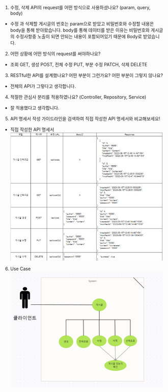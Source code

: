 1. 수정, 삭제 API의 request를 어떤 방식으로 사용하셨나요? (param, query, body)
- 수정 과 삭제할 게시글의 번호는 param으로 받았고 비밀번호와 수정할 내용은 body을 통해 받아왔습니다. body를 통해 데이터를 받은 이유는 비밀번호와 게시글의 수정사항중 노출이 되면 안되는 내용이 포함되어있기 때문에 Body로 받았습니다.
2. 어떤 상황에 어떤 방식의 request를 써야하나요?
- 조회 GET, 생성 POST, 전체 수정 PUT, 부분 수정 PATCH, 삭제 DELETE 
3. RESTful한 API를 설계했나요? 어떤 부분이 그런가요? 어떤 부분이 그렇지 않나요?
- 전체의 API가 그렇다고 생각합니다.
4. 적절한 관심사 분리를 적용하였나요? (Controller, Repository, Service)
- 잘 적용했다고 생각합니다.
5. API 명세서 작성 가이드라인을 검색하여 직접 작성한 API 명세서와 비교해보세요!
- 직접 작성한 API 명세서
![img_2.png](img_2.png)
6. Use Case
![img.png](img.png)